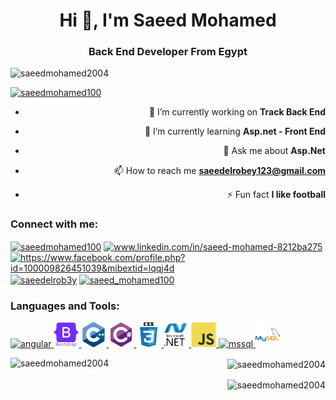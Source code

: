 <h1 align="center">Hi 👋, I'm Saeed Mohamed</h1>
<h3 align="center">Back End Developer From Egypt</h3>
<mg align="right" alt="Coding" width="400" src="https://cdn.dribbble.com/users/116207...">

<p align="left"> <img src="https://komarev.com/ghpvc/?username=saeedmohamed2004&label=Profile%20views&color=0e75b6&style=flat" alt="saeedmohamed2004" /> </p>

<p align="left"> <a href="https://twitter.com/saeedmohamed100" target="blank"><img src="https://img.shields.io/twitter/follow/saeedmohamed100?logo=twitter&style=for-the-badge" alt="saeedmohamed100" /></a> </p>

- 🔭 I’m currently working on **Track Back End**

- 🌱 I’m currently learning **Asp.net - Front End**

- 💬 Ask me about **Asp.Net**

- 📫 How to reach me **saeedelrobey123@gmail.com**

- ⚡ Fun fact **I like football**

<h3 align="left">Connect with me:</h3>
<p align="left">
<a href="https://twitter.com/saeedmohamed100" target="blank"><img align="center" src="https://raw.githubusercontent.com/rahuldkjain/github-profile-readme-generator/master/src/images/icons/Social/twitter.svg" alt="saeedmohamed100" height="30" width="40" /></a>
<a href="https://linkedin.com/in/www.linkedin.com/in/saeed-mohamed-8212ba275" target="blank"><img align="center" src="https://raw.githubusercontent.com/rahuldkjain/github-profile-readme-generator/master/src/images/icons/Social/linked-in-alt.svg" alt="www.linkedin.com/in/saeed-mohamed-8212ba275" height="30" width="40" /></a>
<a href="https://fb.com/https://www.facebook.com/profile.php?id=100009826451039&mibextid=lqqj4d" target="blank"><img align="center" src="https://raw.githubusercontent.com/rahuldkjain/github-profile-readme-generator/master/src/images/icons/Social/facebook.svg" alt="https://www.facebook.com/profile.php?id=100009826451039&mibextid=lqqj4d" height="30" width="40" /></a>
<a href="https://instagram.com/saeedelrob3y" target="blank"><img align="center" src="https://raw.githubusercontent.com/rahuldkjain/github-profile-readme-generator/master/src/images/icons/Social/instagram.svg" alt="saeedelrob3y" height="30" width="40" /></a>
<a href="https://codeforces.com/profile/saeed_mohamed100" target="blank"><img align="center" src="https://raw.githubusercontent.com/rahuldkjain/github-profile-readme-generator/master/src/images/icons/Social/codeforces.svg" alt="saeed_mohamed100" height="30" width="40" /></a>
</p>

<h3 align="left">Languages and Tools:</h3>
<p align="left"> <a href="https://angular.io" target="_blank" rel="noreferrer"> <img src="https://angular.io/assets/images/logos/angular/angular.svg" alt="angular" width="40" height="40"/> </a> <a href="https://getbootstrap.com" target="_blank" rel="noreferrer"> <img src="https://raw.githubusercontent.com/devicons/devicon/master/icons/bootstrap/bootstrap-plain-wordmark.svg" alt="bootstrap" width="40" height="40"/> </a> <a href="https://www.w3schools.com/cpp/" target="_blank" rel="noreferrer"> <img src="https://raw.githubusercontent.com/devicons/devicon/master/icons/cplusplus/cplusplus-original.svg" alt="cplusplus" width="40" height="40"/> </a> <a href="https://www.w3schools.com/cs/" target="_blank" rel="noreferrer"> <img src="https://raw.githubusercontent.com/devicons/devicon/master/icons/csharp/csharp-original.svg" alt="csharp" width="40" height="40"/> </a> <a href="https://www.w3schools.com/css/" target="_blank" rel="noreferrer"> <img src="https://raw.githubusercontent.com/devicons/devicon/master/icons/css3/css3-original-wordmark.svg" alt="css3" width="40" height="40"/> </a> <a href="https://dotnet.microsoft.com/" target="_blank" rel="noreferrer"> <img src="https://raw.githubusercontent.com/devicons/devicon/master/icons/dot-net/dot-net-original-wordmark.svg" alt="dotnet" width="40" height="40"/> </a> <a href="https://developer.mozilla.org/en-US/docs/Web/JavaScript" target="_blank" rel="noreferrer"> <img src="https://raw.githubusercontent.com/devicons/devicon/master/icons/javascript/javascript-original.svg" alt="javascript" width="40" height="40"/> </a> <a href="https://www.microsoft.com/en-us/sql-server" target="_blank" rel="noreferrer"> <img src="https://www.svgrepo.com/show/303229/microsoft-sql-server-logo.svg" alt="mssql" width="40" height="40"/> </a> <a href="https://www.mysql.com/" target="_blank" rel="noreferrer"> <img src="https://raw.githubusercontent.com/devicons/devicon/master/icons/mysql/mysql-original-wordmark.svg" alt="mysql" width="40" height="40"/> </a> </p>

<p><img align="left" src="https://github-readme-stats.vercel.app/api/top-langs?username=saeedmohamed2004&show_icons=true&locale=en&layout=compact" alt="saeedmohamed2004" /></p>

<p>&nbsp;<img align="center" src="https://github-readme-stats.vercel.app/api?username=saeedmohamed2004&show_icons=true&locale=en" alt="saeedmohamed2004" /></p>

<p><img align="center" src="https://github-readme-streak-stats.herokuapp.com/?user=saeedmohamed2004&" alt="saeedmohamed2004" /></p>
